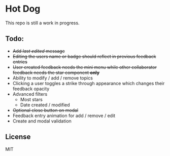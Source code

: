 # Hot Dog

This repo is still a work in progress.

## Todo:
+ ~~Add *last edited* message~~
+ ~~Editing the users name or badge should reflect in previous feedback entries~~
+ ~~User created feedback needs the mini menu while other collaborator feedback needs the star component **only**~~
+ Ability to modify / add / remove topics
+ Clicking a user toggles a strike through appearance which changes their feedback opacity
+ Advanced filters
  + Most stars
  + Date created / modified
+ ~~Optional close button on modal~~
+ Feedback entry animation for add / remove / edit
+ Create and modal validation

## License

MIT
